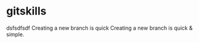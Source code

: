 gitskills
=========
dsfsdfsdf
Creating a new branch is quick
Creating a new branch is quick & simple.

